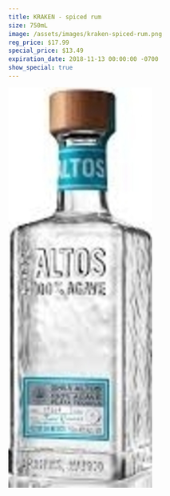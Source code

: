 ```yaml
---
title: KRAKEN - spiced rum
size: 750mL
image: /assets/images/kraken-spiced-rum.png
reg_price: $17.99
special_price: $13.49
expiration_date: 2018-11-13 00:00:00 -0700
show_special: true
---
```


![](/assets/images/versions/olmeca-2-1---x----288-800x---.jpg)